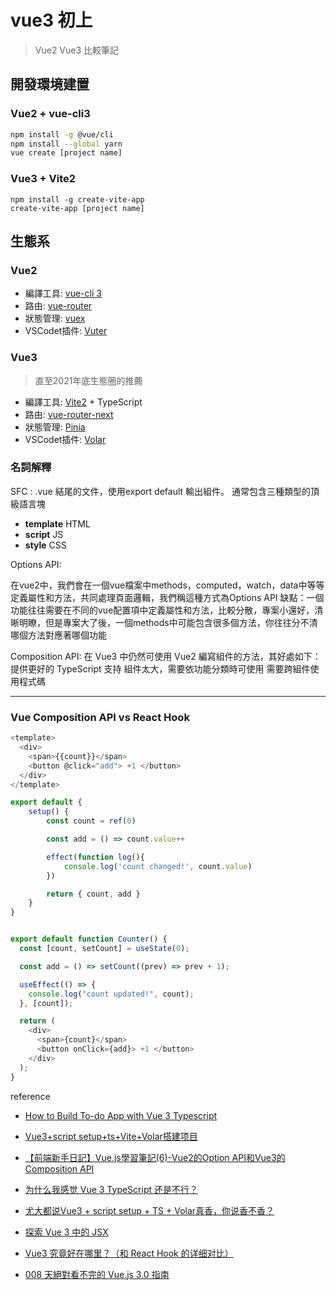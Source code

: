 # vue3 初上

> Vue2 Vue3 比較筆記

## 開發環境建置

### Vue2 + vue-cli3
``` bash
npm install -g @vue/cli
npm install --global yarn
vue create [project name]
```

### Vue3 + Vite2
```
npm install -g create-vite-app
create-vite-app [project name]
```


## 生態系

### Vue2
* 編譯工具: [vue-cli 3](https://github.com/vuejs/vue-cli)
* 路由: [vue-router](https://github.com/vuejs/vue-router)
* 狀態管理: [vuex](https://github.com/vuejs/vuex)
* VSCodet插件: [Vuter](https://github.com/vuejs/vetur)


### Vue3
> 直至2021年底生態圈的推薦

* 編譯工具: [Vite2](https://github.com/vitejs/vite) + TypeScript
* 路由: [vue-router-next](https://github.com/vuejs/vue-router-next)
* 狀態管理: [Pinia](https://github.com/vuejs/pinia)
* VSCodet插件: [Volar](https://github.com/johnsoncodehk/volar)


### 名詞解釋

SFC : .vue 結尾的文件，使用export default 輸出組件。
通常包含三種類型的頂級語言塊 
- **template** HTML 
- **script** JS 
- **style**  CSS 

Options API:

在vue2中，我們會在一個vue檔案中methods，computed，watch，data中等等定義屬性和方法，共同處理頁面邏輯，我們稱這種方式為Options API
缺點：一個功能往往需要在不同的vue配置項中定義屬性和方法，比較分散，專案小還好，清晰明瞭，但是專案大了後，一個methods中可能包含很多個方法，你往往分不清哪個方法對應著哪個功能



Composition API:
在 Vue3 中仍然可使用 Vue2 編寫組件的方法，其好處如下：
提供更好的 TypeScript 支持
組件太大，需要依功能分類時可使用
需要跨組件使用程式碼



---




### Vue Composition API vs React Hook

``` js
<template>
  <div>
    <span>{{count}}</span>
    <button @click="add"> +1 </button>
  </div>
</template>

export default {
    setup() {
        const count = ref(0)

        const add = () => count.value++

        effect(function log(){
            console.log('count changed!', count.value)
        })

        return { count, add }
    }
}

```


``` js

export default function Counter() {
  const [count, setCount] = useState(0);

  const add = () => setCount((prev) => prev + 1);

  useEffect(() => {
    console.log("count updated!", count);
  }, [count]);

  return (
    <div>
      <span>{count}</span>
      <button onClick={add}> +1 </button>
    </div>
  );
}


```



reference 
- [How to Build To-do App with Vue 3 Typescript](https://www.bacancytechnology.com/blog/vue3-typescript)
- [Vue3+script setup+ts+Vite+Volar搭建项目](http://www.codebaoku.com/it-js/it-js-220462.html)

- [【前端新手日記】Vue.js學習筆記(6)-Vue2的Option API和Vue3的Composition API](https://pinkymini.pixnet.net/blog/post/35630359-%E3%80%90%E5%89%8D%E7%AB%AF%E6%96%B0%E6%89%8B%E6%97%A5%E8%A8%98%E3%80%91vue.js%E5%AD%B8%E7%BF%92%E7%AD%86%E8%A8%98%286%29-vue2%E7%9A%84option-)

- [为什么我感觉 Vue 3 TypeScript 还是不行？](https://www.zhihu.com/question/453332049/answer/1844784032)
- [尤大都说Vue3 + script setup + TS + Volar真香，你说香不香？](https://blog.csdn.net/liuyan19891230/article/details/119745517)
- [探索 Vue 3 中的 JSX](https://zhuanlan.zhihu.com/p/420440053)
- [Vue3 究竟好在哪里？（和 React Hook 的详细对比）](https://zhuanlan.zhihu.com/p/133819602)
- [008 天絕對看不完的 Vue.js 3.0 指南](https://book.vue.tw/)